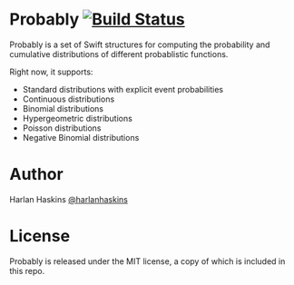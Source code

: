 # Probably [![Build Status](https://travis-ci.org/harlanhaskins/Probably.svg?branch=master)](https://travis-ci.org/harlanhaskins/Probably)

Probably is a set of Swift structures for computing the probability and
cumulative distributions of different probablistic functions.

Right now, it supports:

  - Standard distributions with explicit event probabilities
  - Continuous distributions
  - Binomial distributions
  - Hypergeometric distributions
  - Poisson distributions
  - Negative Binomial distributions

# Author
Harlan Haskins [@harlanhaskins](https://github.com/harlanhaskins)

# License
Probably is released under the MIT license, a copy of which is
included in this repo.
